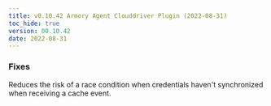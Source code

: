 ```yaml
---
title: v0.10.42 Armory Agent Clouddriver Plugin (2022-08-31)
toc_hide: true
version: 00.10.42
date: 2022-08-31
---
```


### Fixes
Reduces the risk of a race condition when credentials haven't synchronized when receiving a cache event.
